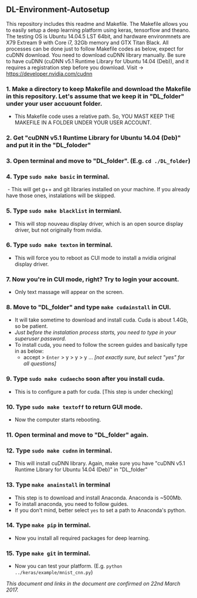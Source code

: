 ## DL-Environment-Autosetup
This repository includes this readme and Makefile.  The Makefile allows you to easily setup a deep learning platform using keras, tensorflow and theano.  The testing OS is Ubuntu 14.04.5 LST 64bit, and hardware environmnets are X79 Extream 9 with Core i7, 32Gb memory and GTX Titan Black.  All processes can be done just to follow Makefile codes as below, expect for cuDNN download.  You need to download cuDNN library manually.  Be sure to have cuDNN (cuDNN v5.1 Runtime Library for Ubuntu 14.04 (Deb)), and it requires a registration step before you download.  Visit -> https://developer.nvidia.com/cudnn


### 1. Make a directory to keep Makefile and download the Makefile in this repository.  Let's assume that we keep it in "DL_folder" under your user accuount folder.

  - This Makefile code uses a relative path.  So, YOU MAST KEEP THE MAKEFILE IN A FOLDER UNDER YOUR USER ACCOUNT. 

### 2. Get "cuDNN v5.1 Runtime Library for Ubuntu 14.04 (Deb)" and put it in the "DL_foloder"

### 3. Open terminal and move to "DL_folder". (E.g. ```cd ./DL_folder```)

### 4. Type ```sudo make basic``` in terminal.

  - This will get g++ and git libraries installed on your machine.  If you already have those ones, instalations will be skipped.

### 5. Type ```sudo make blacklist``` in termianl.

  - This will stop nouveau display driver, which is an open source display driver, but not originally from nvidia.
  
### 6. Type ```sudo make texton``` in terminal.

  - This will force you to reboot as CUI mode to install a nvidia original display driver.
  
  
### 7. Now you're in CUI mode, right?  Try to login your account.

  - Only text massage will appear on the screen.

### 8. Move to "DL_folder" and type ```make cudainstall``` in CUI.

  - It will take sometime to download and install cuda.  Cuda is about 1.4Gb, so be patient.
  - *Just before the instalation process starts, you need to type in your superuser password.*
  - To install cuda, you need to follow the screen guides and basically type in as below:
    -   accept   >   ```Enter```   >   y   >   y   >   y   ...            *[not exactly sure, but select "yes" for all questions]*

### 9. Type ```sudo make cudaecho``` soon after you install cuda.

  - This is to configure a path for cuda.  [This step is under checking]

### 10. Type ```sudo make textoff``` to return GUI mode.

  - Now the computer starts rebooting.
  
### 11. Open terminal and move to "DL_folder" again.

### 12. Type ```sudo make cudnn``` in terminal.

  - This will install cuDNN library.  Again, make sure you have "cuDNN v5.1 Runtime Library for Ubuntu 14.04 (Deb)" in "DL_folder"

### 13. Type ```make anainstall``` in terminal

  - This step is to download and install Anaconda.  Anaconda is ~500Mb.
  - To install anaconda, you need to follow guides.
  - If you don't mind, better select ```yes``` to set a path to Anaconda's python.

### 14. Type ```make pip``` in terminal.

  - Now you install all required packages for deep learning.


### 15. Type ```make git``` in terminal.

  - Now you can test your platform. (E.g. ```python ../keras/example/mnist_cnn.py```)

*This document and links in the document are confirmed on 22nd March 2017.*
